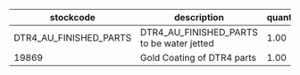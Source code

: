 |stockcode|description|quantity|location|
|---------|-----------|--------|--------|
|DTR4_AU_FINISHED_PARTS|DTR4_AU_FINISHED_PARTS  to be water jetted|1.00||
|19869|Gold Coating of DTR4 parts|1.00||
